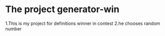 # The project generator-win
1.This is my project for definitions winner in contest
2.he chooses random number
